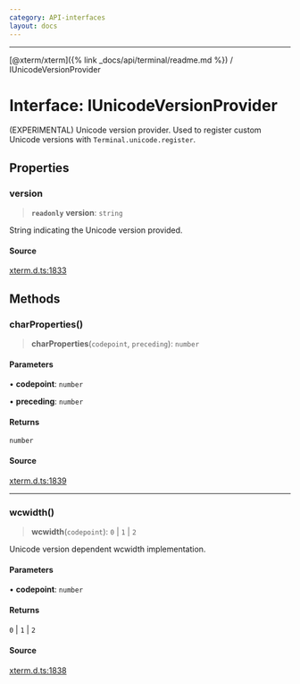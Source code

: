 ```yaml
---
category: API-interfaces
layout: docs
---
```



***

[@xterm/xterm]({% link _docs/api/terminal/readme.md %}) / IUnicodeVersionProvider

# Interface: IUnicodeVersionProvider

(EXPERIMENTAL) Unicode version provider.
Used to register custom Unicode versions with `Terminal.unicode.register`.

## Properties

### version

> **`readonly`** **version**: `string`

String indicating the Unicode version provided.

#### Source

[xterm.d.ts:1833](https://github.com/xtermjs/xterm.js/blob/5.5.0/typings/xterm.d.ts#L1833)

## Methods

### charProperties()

> **charProperties**(`codepoint`, `preceding`): `number`

#### Parameters

• **codepoint**: `number`

• **preceding**: `number`

#### Returns

`number`

#### Source

[xterm.d.ts:1839](https://github.com/xtermjs/xterm.js/blob/5.5.0/typings/xterm.d.ts#L1839)

***

### wcwidth()

> **wcwidth**(`codepoint`): `0` \| `1` \| `2`

Unicode version dependent wcwidth implementation.

#### Parameters

• **codepoint**: `number`

#### Returns

`0` \| `1` \| `2`

#### Source

[xterm.d.ts:1838](https://github.com/xtermjs/xterm.js/blob/5.5.0/typings/xterm.d.ts#L1838)
